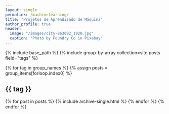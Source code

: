 ```yaml
---
layout: single
permalink: /machinelearning/
title: "Projetos de Aprendizado de Máquina"
author_profile: true
header:
  image: "/images/city-863692_1920.jpg"
  caption: "Photo by Foundry Co in Pixabay"
---
```


{% include base_path %}
{% include group-by-array collection=site.posts field="tags" %}

{% for tag in group_names %}
  {% assign posts = group_items[forloop.index0] %}
  <h2 id="{{ tag | slugify }}" class="archive__subtitle">{{ tag }}</h2>
  {% for post in posts %}
    {% include archive-single.html %}
  {% endfor %}
{% endfor %}
